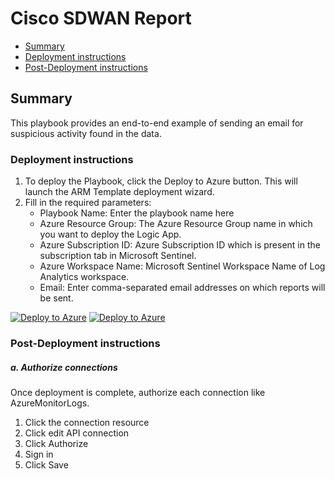# Cisco SDWAN Report

* [Summary](#Summary)
* [Deployment instructions](#Deployment-instructions)
* [Post-Deployment instructions](#Post-Deployment-instructions)


## Summary<a name="Summary"></a>

This playbook provides an end-to-end example of sending an email for suspicious activity found in the data.

### Deployment instructions<a name="Deployment-instructions"></a>

1. To deploy the Playbook, click the Deploy to Azure button. This will launch the ARM Template deployment wizard.
2. Fill in the required parameters:
    * Playbook Name: Enter the playbook name here
    * Azure Resource Group: The Azure Resource Group name in which you want to deploy the Logic App.
    * Azure Subscription ID: Azure Subscription ID which is present in the subscription tab in Microsoft Sentinel.
    * Azure Workspace Name: Microsoft Sentinel Workspace Name of Log Analytics workspace.
    * Email: Enter comma-separated email addresses on which reports will be sent.

[![Deploy to Azure](https://aka.ms/deploytoazurebutton)](https%3A%2F%2Fportal.azure.com%2F%23create%2FMicrosoft.Template%2Furi%2Fhttps%3A%2F%2Fraw.githubusercontent.com%2FAzure%2FAzure-Sentinel%2Fmaster%2FSolutions%2FCisco%20SD-WAN%2FPlaybooks%2FCiscoSDWANReport%2Fazuredeploy.json) [![Deploy to Azure](https://aka.ms/deploytoazuregovbutton)](https%3A%2F%2Fportal.azure.com%2F%23create%2FMicrosoft.Template%2Furi%2Fhttps%3A%2F%2Fraw.githubusercontent.com%2FAzure%2FAzure-Sentinel%2Fmaster%2FSolutions%2FCisco%20SD-WAN%2FPlaybooks%2FCiscoSDWANReport%2Fazuredeploy.json)

### Post-Deployment instructions<a name="Post-Deployment-instructions"></a>

##### a. Authorize connections

Once deployment is complete, authorize each connection like AzureMonitorLogs.

1. Click the connection resource
2. Click edit API connection
3. Click Authorize
4. Sign in
5. Click Save

